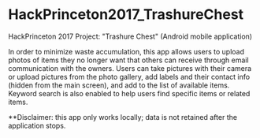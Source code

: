 # HackPrinceton2017_TrashureChest
HackPrinceton 2017 Project: "Trashure Chest" (Android mobile application)

In order to minimize waste accumulation, this app allows users to upload photos of items they no longer want that others
can receive through email communication with the owners. Users can take pictures with their camera or upload pictures from 
the photo gallery, add labels and their contact info (hidden from the main screen), and add to the list of available items.
Keyword search is also enabled to help users find specific items or related items.

**Disclaimer: this app only works locally; data is not retained after the application stops.

